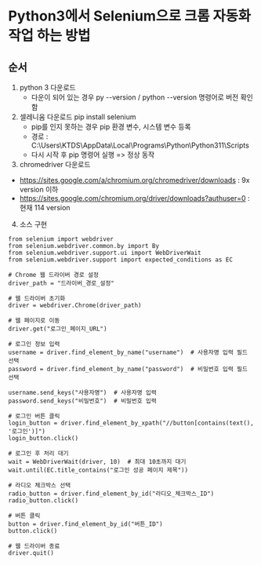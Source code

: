 # Python3에서 Selenium으로 크롬 자동화 작업 하는 방법

## 순서
1. python 3 다운로드
   - 다운이 되어 있는 경우 py --version / python --version 명령어로 버전 확인함
2. 셀레니움 다운로드 pip install selenium
   - pip를 인지 못하는 경우 pip 환경 변수, 시스템 변수 등록
   - 경로 : C:\Users\KTDS\AppData\Local\Programs\Python\Python311\Scripts
   - 다시 시작 후 pip 명령어 실행 => 정상 동작
3. chromedriver 다운로드
  - https://sites.google.com/a/chromium.org/chromedriver/downloads : 9x version 이하
  - https://sites.google.com/chromium.org/driver/downloads?authuser=0 : 현재 114 version 
4. 소스 구현
```
from selenium import webdriver
from selenium.webdriver.common.by import By
from selenium.webdriver.support.ui import WebDriverWait
from selenium.webdriver.support import expected_conditions as EC

# Chrome 웹 드라이버 경로 설정
driver_path = "드라이버_경로_설정"

# 웹 드라이버 초기화
driver = webdriver.Chrome(driver_path)

# 웹 페이지로 이동
driver.get("로그인_페이지_URL")

# 로그인 정보 입력
username = driver.find_element_by_name("username")  # 사용자명 입력 필드 선택
password = driver.find_element_by_name("password")  # 비밀번호 입력 필드 선택

username.send_keys("사용자명")  # 사용자명 입력
password.send_keys("비밀번호")  # 비밀번호 입력

# 로그인 버튼 클릭
login_button = driver.find_element_by_xpath("//button[contains(text(), '로그인')]")
login_button.click()

# 로그인 후 처리 대기
wait = WebDriverWait(driver, 10)  # 최대 10초까지 대기
wait.until(EC.title_contains("로그인 성공 페이지 제목"))

# 라디오 체크박스 선택
radio_button = driver.find_element_by_id("라디오_체크박스_ID")
radio_button.click()

# 버튼 클릭
button = driver.find_element_by_id("버튼_ID")
button.click()

# 웹 드라이버 종료
driver.quit()

```
